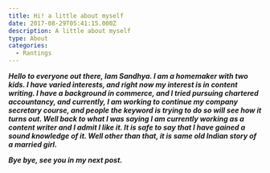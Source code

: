 ```yaml
---
title: Hi! a little about myself
date: 2017-08-29T05:41:15.000Z
description: A little about myself
type: About
categories:
  - Rantings
---
```

**_Hello to everyone out there, Iam Sandhya. I am a homemaker with two kids. I have varied interests, and right now my interest is in content writing. I have a background in commerce, and I tried pursuing chartered accountancy, and currently, I am working to continue my company secretary course, and people the keyword is trying to do so will see how it turns out. Well back to what I was saying I am currently working as a content writer and I admit I like it. It is safe to say that I have gained a sound knowledge of it. Well other than that, it is same old Indian story of a married girl._**

**_Bye bye, see you in my next post._**
